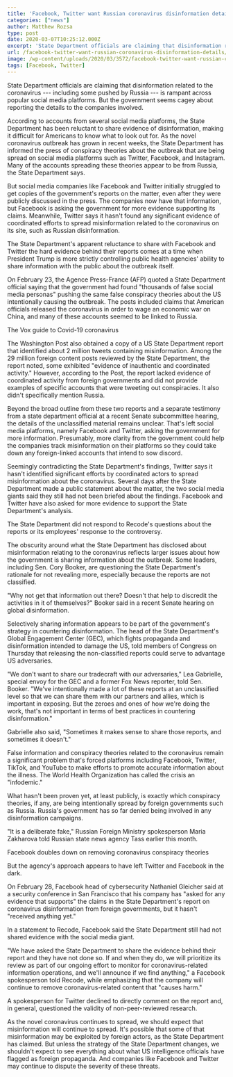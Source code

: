 ```yaml
---
title: 'Facebook, Twitter want Russian coronavirus disinformation details'
categories: ["news"]
author: Matthew Rozsa
type: post
date: 2020-03-07T10:25:12.000Z
excerpt: 'State Department officials are claiming that disinformation related to the coronavirus --- including some pushed by Russia --- is rampant across popular social media platforms. But the government seems cagey about reporting the details to the companies involved. According to accounts from several social media platforms, the State Department has been reluctant to share evidence&hellip;'
url: /facebook-twitter-want-russian-coronavirus-disinformation-details/
image: /wp-content/uploads/2020/03/3572/facebook-twitter-want-russian-coronavirus-disinformation-details.jpeg
tags: [Facebook, Twitter]
---
```


State Department officials are claiming that disinformation related to the coronavirus --- including some pushed by Russia --- is rampant across popular social media platforms. But the government seems cagey about reporting the details to the companies involved.

According to accounts from several social media platforms, the State Department has been reluctant to share evidence of disinformation, making it difficult for Americans to know what to look out for. As the novel coronavirus outbreak has grown in recent weeks, the State Department has informed the press of conspiracy theories about the outbreak that are being spread on social media platforms such as Twitter, Facebook, and Instagram. Many of the accounts spreading these theories appear to be from Russia, the State Department says.

But social media companies like Facebook and Twitter initially struggled to get copies of the government's reports on the matter, even after they were publicly discussed in the press. The companies now have that information, but Facebook is asking the government for more evidence supporting its claims. Meanwhile, Twitter says it hasn't found any significant evidence of coordinated efforts to spread misinformation related to the coronavirus on its site, such as Russian disinformation.

The State Department's apparent reluctance to share with Facebook and Twitter the hard evidence behind their reports comes at a time when President Trump is more strictly controlling public health agencies' ability to share information with the public about the outbreak itself.

On February 23, the Agence Press-France (AFP) quoted a State Department official saying that the government had found "thousands of false social media personas" pushing the same false conspiracy theories about the US intentionally causing the outbreak. The posts included claims that American officials released the coronavirus in order to wage an economic war on China, and many of these accounts seemed to be linked to Russia.

The Vox guide to Covid-19 coronavirus

  The Washington Post also obtained a copy of a US State Department report that identified about 2 million tweets containing misinformation. Among the 29 million foreign content posts reviewed by the State Department, the report noted, some exhibited "evidence of inauthentic and coordinated activity." However, according to the Post, the report lacked evidence of coordinated activity from foreign governments and did not provide examples of specific accounts that were tweeting out conspiracies. It also didn't specifically mention Russia.

  Beyond the broad outline from these two reports and a separate testimony from a state department official at a recent Senate subcommittee hearing, the details of the unclassified material remains unclear. That's left social media platforms, namely Facebook and Twitter, asking the government for more information. Presumably, more clarity from the government could help the companies track misinformation on their platforms so they could take down any foreign-linked accounts that intend to sow discord.

  Seemingly contradicting the State Department's findings, Twitter says it hasn't identified significant efforts by coordinated actors to spread misinformation about the coronavirus. Several days after the State Department made a public statement about the matter, the two social media giants said they still had not been briefed about the findings. Facebook and Twitter have also asked for more evidence to support the State Department's analysis.

  The State Department did not respond to Recode's questions about the reports or its employees' response to the controversy.

  The obscurity around what the State Department has disclosed about misinformation relating to the coronavirus reflects larger issues about how the government is sharing information about the outbreak. Some leaders, including Sen. Cory Booker, are questioning the State Department's rationale for not revealing more, especially because the reports are not classified.

  "Why not get that information out there? Doesn't that help to discredit the activities in it of themselves?" Booker said in a recent Senate hearing on global disinformation.

  Selectively sharing information appears to be part of the government's strategy in countering disinformation. The head of the State Department's Global Engagement Center (GEC), which fights propaganda and disinformation intended to damage the US, told members of Congress on Thursday that releasing the non-classified reports could serve to advantage US adversaries.

  "We don't want to share our tradecraft with our adversaries," Lea Gabrielle, special envoy for the GEC and a former Fox News reporter, told Sen. Booker. "We've intentionally made a lot of these reports at an unclassified level so that we can share them with our partners and allies, which is important in exposing. But the zeroes and ones of how we're doing the work, that's not important in terms of best practices in countering disinformation."

  Gabrielle also said, "Sometimes it makes sense to share those reports, and sometimes it doesn't."

  False information and conspiracy theories related to the coronavirus remain a significant problem that's forced platforms including Facebook, Twitter, TikTok, and YouTube to make efforts to promote accurate information about the illness. The World Health Organization has called the crisis an "infodemic."

  What hasn't been proven yet, at least publicly, is exactly which conspiracy theories, if any, are being intentionally spread by foreign governments such as Russia. Russia's government has so far denied being involved in any disinformation campaigns.

  "It is a deliberate fake," Russian Foreign Ministry spokesperson Maria Zakharova told Russian state news agency Tass earlier this month.

Facebook doubles down on removing coronavirus conspiracy theories

  But the agency's approach appears to have left Twitter and Facebook in the dark.

  On February 28, Facebook head of cybersecurity Nathaniel Gleicher said at a security conference in San Francisco that his company has "asked for any evidence that supports" the claims in the State Department's report on coronavirus disinformation from foreign governments, but it hasn't "received anything yet."

  In a statement to Recode, Facebook said the State Department still had not shared evidence with the social media giant.

  "We have asked the State Department to share the evidence behind their report and they have not done so. If and when they do, we will prioritize its review as part of our ongoing effort to monitor for coronavirus-related information operations, and we'll announce if we find anything," a Facebook spokesperson told Recode, while emphasizing that the company will continue to remove coronavirus-related content that "causes harm."

  A spokesperson for Twitter declined to directly comment on the report and, in general, questioned the validity of non-peer-reviewed research.

  As the novel coronavirus continues to spread, we should expect that misinformation will continue to spread. It's possible that some of that misinformation may be exploited by foreign actors, as the State Department has claimed. But unless the strategy of the State Department changes, we shouldn't expect to see everything about what US intelligence officials have flagged as foreign propaganda. And companies like Facebook and Twitter may continue to dispute the severity of these threats.

